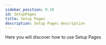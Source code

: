 ```yaml
---
sidebar_position: 0.10
id: SetupPages
title: Setup Pages
description: Setup Pages description
---
```



Here you will discover how to use Setup Pages
